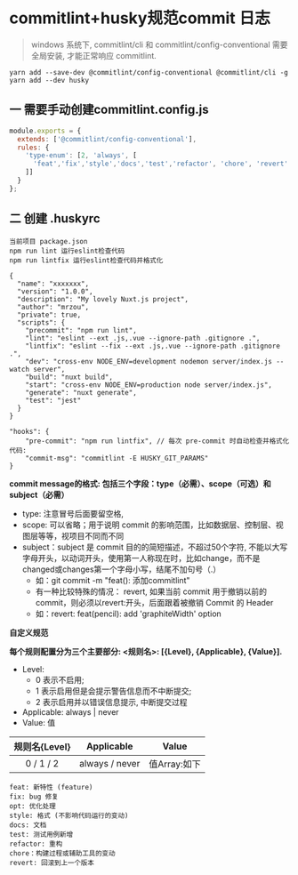 # commitlint+husky规范commit 日志

> windows 系统下, commitlint/cli 和 commitlint/config-conventional 需要全局安装, 才能正常响应 commitlint.
```
yarn add --save-dev @commitlint/config-conventional @commitlint/cli -g
yarn add --dev husky
```
## 一 需要手动创建commitlint.config.js
```javascript
module.exports = {
  extends: ['@commitlint/config-conventional'],
  rules: {
    'type-enum': [2, 'always', [
      'feat','fix','style','docs','test','refactor', 'chore', 'revert'
    ]]
  }
};
```
## 二 创建 .huskyrc
```
当前项目 package.json
npm run lint 运行eslint检查代码
npm run lintfix 运行eslint检查代码并格式化

{
  "name": "xxxxxxx",
  "version": "1.0.0",
  "description": "My lovely Nuxt.js project",
  "author": "mrzou",
  "private": true,
  "scripts": {
    "precommit": "npm run lint",
    "lint": "eslint --ext .js,.vue --ignore-path .gitignore .",
    "lintfix": "eslint --fix --ext .js,.vue --ignore-path .gitignore .",
    "dev": "cross-env NODE_ENV=development nodemon server/index.js --watch server",
    "build": "nuxt build",
    "start": "cross-env NODE_ENV=production node server/index.js",
    "generate": "nuxt generate",
    "test": "jest"
  }
}

```

```
"hooks": {
    "pre-commit": "npm run lintfix", // 每次 pre-commit 时自动检查并格式化代码:
    "commit-msg": "commitlint -E HUSKY_GIT_PARAMS"
}
```

  **commit message的格式: 包括三个字段：type（必需）、scope（可选）和subject（必需）**
 - type: 注意冒号后面要留空格,
 - scope: 可以省略；用于说明 commit 的影响范围，比如数据层、控制层、视图层等等，视项目不同而不同
 - subject：subject 是 commit 目的的简短描述，不超过50个字符, 不能以大写字母开头，以动词开头，使用第一人称现在时，比如change，而不是changed或changes第一个字母小写，结尾不加句号（.）
    - 如：git commit -m "feat(): 添加commitlint"
   * 有一种比较特殊的情况： revert, 如果当前 commit 用于撤销以前的 commit，则必须以revert:开头，后面跟着被撤销 Commit 的 Header
    - 如：revert: feat(pencil): add 'graphiteWidth' option

 **自定义规范**

 **每个规则配置分为三个主要部分: <规则名>: [{Level}, {Applicable}, {Value}].**
 * Level:
    * 0 表示不启用;
    * 1 表示启用但是会提示警告信息而不中断提交;
    * 2 表示启用并以错误信息提示, 中断提交过程
 * Applicable: always | never
 * Value: 值

| 规则名{Level} |    Applicable   |    Value    |
| :----------: | :-------------: | :---------: |
|  0 / 1 / 2   |  always / never | 值Array:如下 |

    feat: 新特性 (feature)
    fix: bug 修复
    opt: 优化处理
    style: 格式 (不影响代码运行的变动)
    docs: 文档
    test: 测试用例新增
    refactor: 重构
    chore：构建过程或辅助工具的变动
    revert: 回滚到上一个版本
